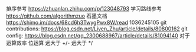 排序参考 https://zhuanlan.zhihu.com/p/123048793
学习路线参考 https://github.com/algorithmzuo
石墨文档 https://shimo.im/docs/68cd6h3TwygPwx8W/read 1036245105 git
contributions: https://blog.csdn.net/Liven_Zhu/article/details/80800162
git config: https://blog.csdn.net/qq_2300688967/article/details/81094140
对于运算效率 位运算 远大于 +/- 远大于 */
